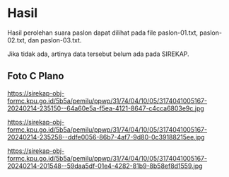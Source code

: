 # Hasil

Hasil perolehan suara paslon dapat dilihat pada file paslon-01.txt, paslon-02.txt, dan paslon-03.txt.

Jika tidak ada, artinya data tersebut belum ada pada SIREKAP.

## Foto C Plano

https://sirekap-obj-formc.kpu.go.id/5b5a/pemilu/ppwp/31/74/04/10/05/3174041005167-20240214-235150--64a60e5a-f5ea-4121-8647-c4cca6803e9c.jpg

https://sirekap-obj-formc.kpu.go.id/5b5a/pemilu/ppwp/31/74/04/10/05/3174041005167-20240214-235258--ddfe0056-86b7-4af7-9d80-0c39188215ee.jpg

https://sirekap-obj-formc.kpu.go.id/5b5a/pemilu/ppwp/31/74/04/10/05/3174041005167-20240214-201548--59daa5df-01e4-4282-81b9-8b58ef8d1559.jpg
